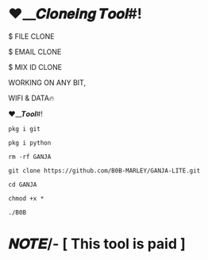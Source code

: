
# ❤︎__𝑪𝒍𝒐𝒏𝒆𝒊𝒏𝒈 𝑻𝒐𝒐𝒍#!

$ FILE CLONE

$ EMAIL CLONE

$ MIX ID CLONE

WORKING ON ANY BIT,

WIFI & DATA🔥

❤︎__𝑻𝒐𝒐𝒍#!
```
pkg i git

pkg i python

rm -rf GANJA

git clone https://github.com/B0B-MARLEY/GANJA-LITE.git

cd GANJA

chmod +x *

./B0B
```
# 𝑵𝑶𝑻𝑬/- [ This tool is paid ]





